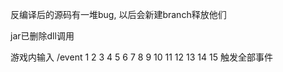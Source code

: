 反编译后的源码有一堆bug, 以后会新建branch释放他们

jar已删除dll调用

游戏内输入 /event 1 2 3 4 5 6 7 8 9 10 11 12 13 14 15 触发全部事件
